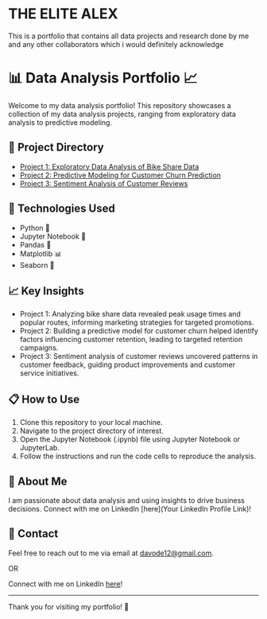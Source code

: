 # THE ELITE ALEX
This is a portfolio that contains all data projects and research done by me and any other collaborators which i would definitely acknowledge

# 📊 Data Analysis Portfolio 📈

Welcome to my data analysis portfolio! This repository showcases a collection of my data analysis projects, ranging from exploratory data analysis to predictive modeling.

## 📁 Project Directory

- [Project 1: Exploratory Data Analysis of Bike Share Data](./project1)
- [Project 2: Predictive Modeling for Customer Churn Prediction](./project2)
- [Project 3: Sentiment Analysis of Customer Reviews](./project3)

## 🚀 Technologies Used

- Python 🐍
- Jupyter Notebook 📓
- Pandas 🐼
- Matplotlib 📊
- Seaborn 🌊

## 📈 Key Insights

- Project 1: Analyzing bike share data revealed peak usage times and popular routes, informing marketing strategies for targeted promotions.
- Project 2: Building a predictive model for customer churn helped identify factors influencing customer retention, leading to targeted retention campaigns.
- Project 3: Sentiment analysis of customer reviews uncovered patterns in customer feedback, guiding product improvements and customer service initiatives.

## 📋 How to Use

1. Clone this repository to your local machine.
2. Navigate to the project directory of interest.
3. Open the Jupyter Notebook (.ipynb) file using Jupyter Notebook or JupyterLab.
4. Follow the instructions and run the code cells to reproduce the analysis.

## 🌟 About Me

I am passionate about data analysis and using insights to drive business decisions. Connect with me on LinkedIn [here](Your LinkedIn Profile Link)!

## 📧 Contact

Feel free to reach out to me via email at davode12@gmail.com.

OR

Connect with me on LinkedIn [here](https://www.linkedin.com/in/david-alexander1)!


---

Thank you for visiting my portfolio! 🎉
